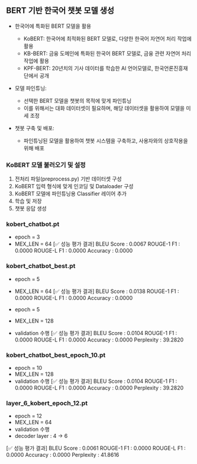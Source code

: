 ## BERT 기반 한국어 챗봇 모델 생성

- 한국어에 특화된 BERT 모델을 활용
    - KoBERT: 한국어에 최적화된 BERT 모델로, 다양한 한국어 자연어 처리 작업에 활용 ​
    - KB-BERT: 금융 도메인에 특화된 한국어 BERT 모델로, 금융 관련 자연어 처리 작업에 활용 ​
    - KPF-BERT: 20년치의 기사 데이터를 학습한 AI 언어모델로, 한국언론진흥재단에서 공개 ​

- 모델 파인튜닝: 
    - 선택한 BERT 모델을 챗봇의 목적에 맞게 파인튜닝
    - 이를 위해서는 대화 데이터셋이 필요하며, 해당 데이터셋을 활용하여 모델을 미세 조정

- 챗봇 구축 및 배포: 
    - 파인튜닝된 모델을 활용하여 챗봇 시스템을 구축하고, 사용자와의 상호작용을 위해 배포

### KoBERT 모델 불러오기 및 설정

1. 전처리 파일(preprocess.py) 기반 데이터셋 구성
2. KoBERT 입력 형식에 맞게 인코딩 및 Dataloader 구성
3. KoBERT 모델에 파인튜닝용 Classifier 레이어 추가
4. 학습 및 저장
5. 챗봇 응답 생성

### kobert_chatbot.pt
- epoch = 3
- MEX_LEN = 64
[✅ 성능 평가 결과]
BLEU Score   : 0.0067
ROUGE-1 F1   : 0.0000
ROUGE-L F1   : 0.0000
Accuracy     : 0.0000 

### kobert_chatbot_best.pt
- epoch = 5
- MEX_LEN = 64
[✅ 성능 평가 결과]
BLEU Score   : 0.0138
ROUGE-1 F1   : 0.0000
ROUGE-L F1   : 0.0000
Accuracy     : 0.0000

- epoch = 5
- MEX_LEN = 128
- validation 수행
[✅ 성능 평가 결과]
BLEU Score   : 0.0104
ROUGE-1 F1   : 0.0000
ROUGE-L F1   : 0.0000
Accuracy     : 0.0000
Perplexity   : 39.2820

### kobert_chatbot_best_epoch_10.pt
- epoch = 10
- MEX_LEN = 128
- validation 수행
[✅ 성능 평가 결과]
BLEU Score   : 0.0104
ROUGE-1 F1   : 0.0000
ROUGE-L F1   : 0.0000
Accuracy     : 0.0000
Perplexity   : 39.2820

### layer_6_kobert_epoch_12.pt
- epoch = 12
- MEX_LEN = 64
- validation 수행
- decoder layer : 4 -> 6

[✅ 성능 평가 결과]
BLEU Score   : 0.0061
ROUGE-1 F1   : 0.0000
ROUGE-L F1   : 0.0000
Accuracy     : 0.0000
Perplexity   : 41.8616